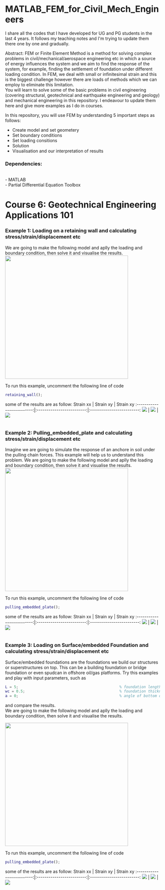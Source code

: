# MATLAB_FEM_for_Civil_Mech_Engineers

I share all the codes that I have developed for UG and PG students in the last 4 years. It follows my teaching notes and I'm trying to update them there one by one and gradually. <br>

Abstract: FEM or Finite Element Method is a method for solving complex problems in civil/mechanical/aerospace engineering etc in which a source of energy influences the system and we aim to find the response of the system, for example, finding the settlement of foundation under different loading condition. In FEM, we deal with small or infinitesimal strain and this is the biggest challenge however there are loads of methods which we can employ to eliminate this limitation.<br>
You will learn to solve some of the basic problems in civil engineering (covering structural, geotechnical and earthquake engineering and geology) and mechanical engineering in this repository. I endeavour to update them here and give more examples as I do in courses. <br>

In this repository, you will use FEM by understanding 5 important steps as follows:<br>
<ul>
  <li>Create model and set geometery</li>
  <li>Set boundary conditions</li>
  <li>Set loading consitions</li>
  <li>Solution</li>
  <li>Visualisation and our interpretation of results</li>
</ul>

<h3>Dependencies:</h3><br>
 - MATLAB <br>
 - Partial Differential Equation Toolbox<br>


# Course 6: Geotechnical Engineering Applications 101

<h3>Example 1: Loading on a retaining wall and calculating stress/strain/displacement etc</h3>
We are going to make the following model and aplly the loading and boundary condition, then solve it and visualise the results.<br>

<img width=400 src="/Figures/Retaining wall - model.jpg" type="image/tiff" negative=yes>

To run this example, uncomment the following line of code<br>
```MATLAB
retaining_wall();
```
some of the results are as follow:
Strain xx             |  Strain xy             |  Strain xy
:-------------------------:|:-------------------------:|:-------------------------:
![](https://github.com/mshadlou/MATLAB_FEM_for_Civil_Mech_Engineers/blob/main/Figures/Retaining%20wall%20-%20strain%20xx.jpg)  |  ![](https://github.com/mshadlou/MATLAB_FEM_for_Civil_Mech_Engineers/blob/main/Figures/Retaining%20wall%20-%20strain%20xy.jpg)  |  ![](https://github.com/mshadlou/MATLAB_FEM_for_Civil_Mech_Engineers/blob/main/Figures/Retaining%20wall%20-%20strain%20yy.jpg)

#
<h3>Example 2: Pulling_embedded_plate and calculating stress/strain/displacement etc</h3>
Imagine we are going to simulate the response of an anchore in soil under the pulling chain forces. This example will help us to understand this problem.
We are going to make the following model and aplly the loading and boundary condition, then solve it and visualise the results.<br>

<img width=400 src="/Figures/Pulling embedded plate - model.jpg" type="image/tiff" negative=yes>

To run this example, uncomment the following line of code<br>
```MATLAB
pulling_embedded_plate();
```
some of the results are as follow:
Strain xx             |  Strain xy             |  Strain xy
:-------------------------:|:-------------------------:|:-------------------------:
![](https://github.com/mshadlou/MATLAB_FEM_for_Civil_Mech_Engineers/blob/main/Figures/Pulling%20embedded%20plate%20-%20strain%20xx.jpg)  |  ![](https://github.com/mshadlou/MATLAB_FEM_for_Civil_Mech_Engineers/blob/main/Figures/Pulling%20embedded%20plate%20-%20strain%20xy.jpg)  |  ![](https://github.com/mshadlou/MATLAB_FEM_for_Civil_Mech_Engineers/blob/main/Figures/Pulling%20embedded%20plate%20-%20strain%20yy.jpg)

#
<h3>Example 3: Loading on Surface/embedded Foundation and calculating stress/strain/displacement etc</h3>
Surface/embedded foundations are the foundations we build our structures or superstructures on top. This can be a building foundation or bridge foundation or even spudcan in offshore oil/gas platforms. Try this examples and play with input parameters, such as<br>

```MATLAB
L = 5;                                              % foundation length
wc = 0.5;                                           % foundation thickness (depth)
a = 0;                                              % angle of bottom of foundation (degree) min 0
```
and compare the results.<br>
We are going to make the following model and aplly the loading and boundary condition, then solve it and visualise the results.<br>

<img width=400 src="/Figures/Surface foundation - model.jpg" type="image/tiff" negative=yes>

To run this example, uncomment the following line of code<br>
```MATLAB
pulling_embedded_plate();
```
some of the results are as follow:
Strain xx             |  Strain xy             |  Strain xy
:-------------------------:|:-------------------------:|:-------------------------:
![](https://github.com/mshadlou/MATLAB_FEM_for_Civil_Mech_Engineers/blob/main/Figures/Surface%20foundation%20-%20strain%20xx.jpg)  |  ![](https://github.com/mshadlou/MATLAB_FEM_for_Civil_Mech_Engineers/blob/main/Figures/Surface%20foundation%20-%20strain%20xy.jpg)  |  ![](https://github.com/mshadlou/MATLAB_FEM_for_Civil_Mech_Engineers/blob/main/Figures/Surface%20foundation%20-%20strain%20yy.jpg)




